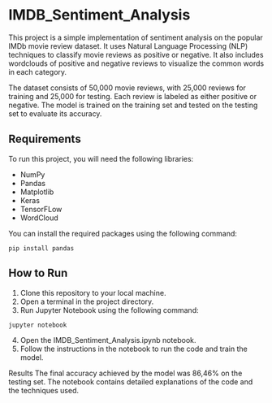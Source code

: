 # IMDB_Sentiment_Analysis

This project is a simple implementation of sentiment analysis on the popular IMDb movie review dataset. It uses Natural Language Processing (NLP) techniques to classify movie reviews as positive or negative. It also includes wordclouds of positive and negative reviews to visualize the common words in each category.

The dataset consists of 50,000 movie reviews, with 25,000 reviews for training and 25,000 for testing. Each review is labeled as either positive or negative. The model is trained on the training set and tested on the testing set to evaluate its accuracy.

## Requirements
To run this project, you will need the following libraries:

* NumPy
* Pandas
* Matplotlib
* Keras
* TensorFLow
* WordCloud

You can install the required packages using the following command:

```
pip install pandas 
```
## How to Run

1. Clone this repository to your local machine.
2. Open a terminal in the project directory.
3. Run Jupyter Notebook using the following command:
```
jupyter notebook
```
4. Open the IMDB_Sentiment_Analysis.ipynb notebook.
5. Follow the instructions in the notebook to run the code and train the model.

Results
The final accuracy achieved by the model was 86,46% on the testing set. The notebook contains detailed explanations of the code and the techniques used.

